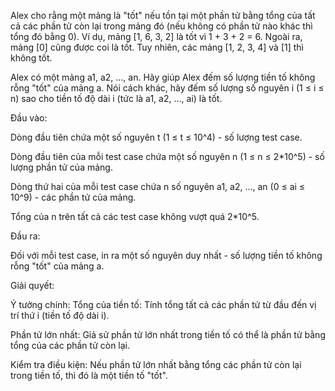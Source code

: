 Alex cho rằng một mảng là "tốt" nếu tồn tại một phần tử bằng tổng của tất cả các phần tử còn lại trong mảng đó (nếu không có phần tử nào khác thì tổng đó bằng 0). Ví dụ, mảng [1, 6, 3, 2] là tốt vì 1 + 3 + 2 = 6. Ngoài ra, mảng [0] cũng được coi là tốt. Tuy nhiên, các mảng [1, 2, 3, 4] và [1] thì không tốt.

Alex có một mảng a1, a2, ..., an. Hãy giúp Alex đếm số lượng tiền tố không rỗng "tốt" của mảng a. Nói cách khác, hãy đếm số lượng số nguyên i (1 ≤ i ≤ n) sao cho tiền tố độ dài i (tức là a1, a2, ..., ai) là tốt.

Đầu vào:

Dòng đầu tiên chứa một số nguyên t (1 ≤ t ≤ 10^4) - số lượng test case.

Dòng đầu tiên của mỗi test case chứa một số nguyên n (1 ≤ n ≤ 2*10^5) - số lượng phần tử của mảng.

Dòng thứ hai của mỗi test case chứa n số nguyên a1, a2, ..., an (0 ≤ ai ≤ 10^9) - các phần tử của mảng.

Tổng của n trên tất cả các test case không vượt quá 2*10^5.

Đầu ra:

Đối với mỗi test case, in ra một số nguyên duy nhất - số lượng tiền tố không rỗng "tốt" của mảng a.

Giải quyết:

Ý tưởng chính:
Tổng của tiền tố: Tính tổng tất cả các phần tử từ đầu đến vị trí thứ i (tiền tố độ dài i).

Phần tử lớn nhất: Giả sử phần tử lớn nhất trong tiền tố có thể là phần tử bằng tổng của các phần tử còn lại.

Kiểm tra điều kiện: Nếu phần tử lớn nhất bằng tổng các phần tử còn lại trong tiền tố, thì đó là một tiền tố "tốt".
